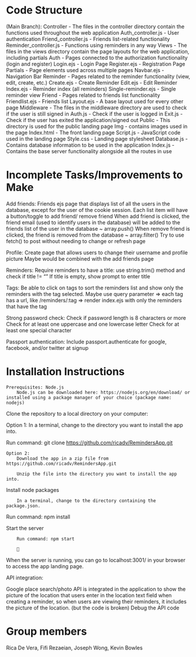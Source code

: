 

# Code Structure
(Main Branch):
	Controller - The files in the controller directory contain the functions used throughout the web application
		Auth_controller.js - User authentication
		Friend_controller.js - Friends list-related functionality
		Reminder_controller.js - Functions using reminders in any way
Views - The files in the views directory contain the page layouts for the web application, including partials
	Auth - Pages connected to the authorization functionality (login and register)
		Login.ejs - Login Page
		Register.ejs - Registration Page
	Partials - Page elements used across multiple pages
		Navbar.ejs - Navigation Bar
	Reminder - Pages related to the reminder functionality (view, edit, create, etc.)
		Create.ejs - Create Reminder
		Edit.ejs - Edit Reminder
		Index.ejs - Reminder index (all reminders)
		Single-reminder.ejs - Single reminder view
	Friend - Pages related to friends list functionality
		Friendlist.ejs - Friends list
	Layout.ejs - A base layout used for every other page
Middleware - The files in the middleware directory are used to check if the user is still signed in
	Auth.js - Check if the user is logged in
	Exit.js - Check if the user has exited the application/signed out
Public - This directory is used for the public landing page
	Img - contains images used in the page
	Index.html - The front landing page
	Script.js - JavaScript code used in the landing page
	Style.css - Landing page stylesheet
Database.js - Contains database information to be used in the application
Index.js - Contains the base server functionality alongside all the routes in use
	


# Incomplete Tasks/Improvements to Make

Add friends:
Friends ejs page that displays list of all the users in the database, except for the user of the cookie session.
Each list item will have a button/toggle to add friend/ remove friend
When add friend is clicked, the friend email (used to identify users in the database) will be added to the friends list of the user in the database ~ array.push()
When remove friend is clicked, the friend is removed from the database ~ array.filter()
Try to use fetch() to post without needing to change or refresh page

Profile:
Create page that allows users to change their username and profile picture
Maybe would be combined with the add friends page

Reminders:
Require reminders to have a title: 
use string.trim() method and check if title != “”
If title is empty, show prompt to enter title

Tags:
Be able to click on tags to sort the reminders list and show only the reminders with the tag selected.
Maybe use query parameter => each tag has a url, like /reminders/:tag => render index.ejs with only the reminders that have the tag

Strong password check:
Check if password length is 8 characters or more
Check for at least one uppercase and one lowercase letter
Check for at least one special character

Passport authentication:
Include passport.authenticate for google, facebook, and/or twitter at signup


# Installation Instructions
	Prerequisites: Node.js
		Node.js can be downloaded here: https://nodejs.org/en/download/ or installed using a package manager of your choice (package name: nodejs)
	

Clone the repository to a local directory on your computer:
	
Option 1:
In a terminal, change to the directory you want to install the app into.

Run command: git clone https://github.com/ricadv/RemindersApp.git

	Option 2:
		Download the app in a zip file from https://github.com/ricadv/RemindersApp.git
		
		Unzip the file into the directory you want to install the app into.

Install node packages

		In a terminal, change to the directory containing the package.json.

Run command: npm install

Start the server

		Run command: npm start

		🚀


When the server is running, you can go to localhost:3001/ in your browser to access the app landing page.



API integration:

Google place search/photo API is integrated in the application to show the picture of the location that users enter in the location text field when creating a reminder, so when users are viewing their reminders, it includes the picture of the location. (but the code is broken)
Debug the API code



# Group members
Rica De Vera, Fifi Rezaeian, Joseph Wong, Kevin Bowles
